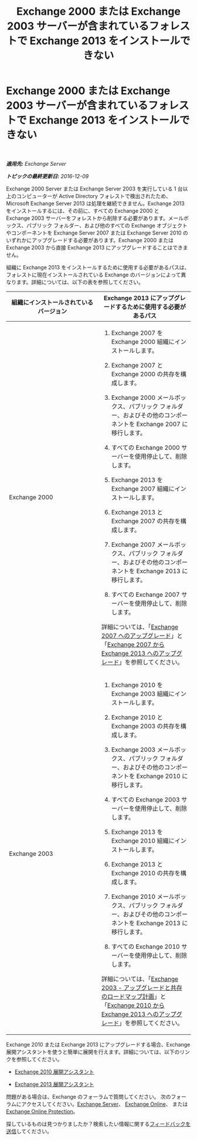 ﻿---
title: 'Exchange 2000 または Exchange 2003 サーバーが含まれているフォレストで Exchange 2013 をインストールできない'
TOCTitle: Exchange 2000 または Exchange 2003 サーバーが含まれているフォレストで Exchange 2013 をインストールできない
ms:assetid: a115b182-cbd2-4d31-aa0e-375240939301
ms:mtpsurl: https://technet.microsoft.com/ja-jp/library/ms.exch.setupreadiness.exchange2000or2003presentinorg(v=EXCHG.150)
ms:contentKeyID: 49129647
ms.date: 04/24/2018
mtps_version: v=EXCHG.150
ms.translationtype: HT
---

# Exchange 2000 または Exchange 2003 サーバーが含まれているフォレストで Exchange 2013 をインストールできない

 

_**適用先:** Exchange Server_

_**トピックの最終更新日:** 2016-12-09_

Exchange 2000 Server または Exchange Server 2003 を実行している 1 台以上のコンピューターが Active Directory フォレストで検出されたため、Microsoft Exchange Server 2013 は処理を継続できません。Exchange 2013 をインストールするには、その前に、すべての Exchange 2000 と Exchange 2003 サーバーをフォレストから削除する必要があります。メールボックス、パブリック フォルダー、および他のすべての Exchange オブジェクトやコンポーネントを Exchange Server 2007 または Exchange Server 2010 のいずれかにアップグレードする必要があります。Exchange 2000 または Exchange 2003 から直接 Exchange 2013 にアップグレードすることはできません。

組織に Exchange 2013 をインストールするために使用する必要があるパスは、フォレストに現在インストールされている Exchange のバージョンによって異なります。詳細については、以下の表を参照してください。


<table>
<colgroup>
<col style="width: 50%" />
<col style="width: 50%" />
</colgroup>
<thead>
<tr class="header">
<th>組織にインストールされているバージョン</th>
<th>Exchange 2013 にアップグレードするために使用する必要があるパス</th>
</tr>
</thead>
<tbody>
<tr class="odd">
<td><p>Exchange 2000</p></td>
<td><ol>
<li><p>Exchange 2007 を Exchange 2000 組織にインストールします。</p></li>
<li><p>Exchange 2007 と Exchange 2000 の共存を構成します。</p></li>
<li><p>Exchange 2000 メールボックス、パブリック フォルダー、およびその他のコンポーネントを Exchange 2007 に移行します。</p></li>
<li><p>すべての Exchange 2000 サーバーを使用停止して、削除します。</p></li>
<li><p>Exchange 2013 を Exchange 2007 組織にインストールします。</p></li>
<li><p>Exchange 2013 と Exchange 2007 の共存を構成します。</p></li>
<li><p>Exchange 2007 メールボックス、パブリック フォルダー、およびその他のコンポーネントを Exchange 2013 に移行します。</p></li>
<li><p>すべての Exchange 2007 サーバーを使用停止して、削除します。</p></li>
</ol>
<p>詳細については、「<a href="https://go.microsoft.com/fwlink/p/?linkid=103281">Exchange 2007 へのアップグレード</a>」と「<a href="upgrade-from-exchange-2007-to-exchange-2013-exchange-2013-help.md">Exchange 2007 から Exchange 2013 へのアップグレード</a>」を参照してください。</p></td>
</tr>
<tr class="even">
<td><p>Exchange 2003</p></td>
<td><ol>
<li><p>Exchange 2010 を Exchange 2003 組織にインストールします。</p></li>
<li><p>Exchange 2010 と Exchange 2003 の共存を構成します。</p></li>
<li><p>Exchange 2003 メールボックス、パブリック フォルダー、およびその他のコンポーネントを Exchange 2010 に移行します。</p></li>
<li><p>すべての Exchange 2003 サーバーを使用停止して、削除します。</p></li>
<li><p>Exchange 2013 を Exchange 2010 組織にインストールします。</p></li>
<li><p>Exchange 2013 と Exchange 2010 の共存を構成します。</p></li>
<li><p>Exchange 2010 メールボックス、パブリック フォルダー、およびその他のコンポーネントを Exchange 2013 に移行します。</p></li>
<li><p>すべての Exchange 2010 サーバーを使用停止して、削除します。</p></li>
</ol>
<p>詳細については、「<a href="https://go.microsoft.com/fwlink/p/?linkid=268414">Exchange 2003 - アップグレードと共存のロードマップ計画</a>」と「<a href="upgrade-from-exchange-2010-to-exchange-2013-exchange-2013-help.md">Exchange 2010 から Exchange 2013 へのアップグレード</a>」を参照してください。</p></td>
</tr>
</tbody>
</table>


Exchange 2010 または Exchange 2013 にアップグレードする場合、Exchange 展開アシスタントを使うと簡単に展開を行えます。詳細については、以下のリンクを参照してください。

  - [Exchange 2010 展開アシスタント](https://go.microsoft.com/fwlink/p/?linkid=171086)

  - [Exchange 2013 展開アシスタント](https://go.microsoft.com/fwlink/p/?linkid=277105)

問題がある場合は、Exchange のフォーラムで質問してください。 次のフォーラムにアクセスしてください。[Exchange Server](https://go.microsoft.com/fwlink/p/?linkid=60612)、 [Exchange Online](https://go.microsoft.com/fwlink/p/?linkid=267542)、 または [Exchange Online Protection](https://go.microsoft.com/fwlink/p/?linkid=285351)。

探しているものは見つかりましたか？検索したい情報に関する[フィードバックを送信](mailto:exsetuphelpfeedback@microsoft.com?subject=exchange%202013%20setup%20help%20feedback)してください。

